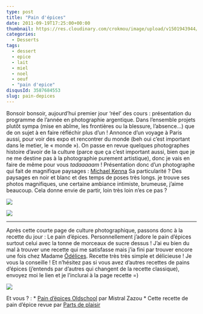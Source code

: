 ```yaml
---
type: post
title: "Pain d'épices"
date: 2011-09-19T17:25:00+00:00
thumbnail: https://res.cloudinary.com/crokmou/image/upload/v1501943944/Pain-d--pices.jpg
categories: 
  - Desserts
tags: 
  - dessert
  - epice
  - lait
  - miel
  - noel
  - oeuf
  - "pain d'epice"
disqusId: 3587684553
slug: pain-depices
---
```


Bonsoir bonsoir, aujourd’hui premier jour ‘réel’ des cours : présentation du programme de l’année en photographie argentique. Dans l’ensemble projets plutôt sympa (mise en abîme, les frontières ou la blessure, l’absence…) que de on sujet à en faire réfléchir plus d’un ! Annonce d’un voyage à Paris aussi, pour voir des expo et rencontrer du monde (beh oui c’est important dans le metier, le « monde »). On passe en revue quelques photographes histoire d’avoir de la culture (parce que ça c’est important aussi, bien que je ne me destine pas à la photographie purement artistique), donc je vais en faire de même pour vous *tadaaaaam* ! Présentation donc d’un photographe qui fait de magnifique paysages : [Michael Kenna](http://www.michaelkenna.net/) Sa particularité ? Des paysages en noir et blanc et des temps de poses très longs. je trouve ses photos magnifiques, une certaine ambiance intimiste, brumeuse, j’aime beaucoup. Cela donne envie de partir, loin très loin n’es ce pas ?

[![](http://2.bp.blogspot.com/-ytiL5TbnOOI/Tndp7IaFDgI/AAAAAAAAAvs/TaINMfiOV80/s640/0e0c5a6+copie.jpg)](http://2.bp.blogspot.com/-ytiL5TbnOOI/Tndp7IaFDgI/AAAAAAAAAvs/TaINMfiOV80/s1600/0e0c5a6+copie.jpg)

[![](http://4.bp.blogspot.com/-uHeInju1tPg/Tndp8eNEJYI/AAAAAAAAAvw/M_cslY4kxCg/s640/WEB_Michael-Kenna-Charles-Bridge-Study-9-Prague-Czech-Republic2007_Copyright-Michael-Kenna-Courrtesy-Bernheimer-Fine-Art-Photography-Munich1+copie.jpg)](http://4.bp.blogspot.com/-uHeInju1tPg/Tndp8eNEJYI/AAAAAAAAAvw/M_cslY4kxCg/s1600/WEB_Michael-Kenna-Charles-Bridge-Study-9-Prague-Czech-Republic2007_Copyright-Michael-Kenna-Courrtesy-Bernheimer-Fine-Art-Photography-Munich1+copie.jpg)

__________

Après cette courte page de culture photographique, passons donc à la recette du jour : Le pain d’épices. Personnellement j’adore le pain d’épices surtout celui avec la tonne de morceaux de sucre dessus ! J’ai eu bien du mal à trouver une recette qui me satisfasse mais j’ia fini par trouver encore une fois chez Madame [Ôdélices](http://www.odelices.com/recette/Pain-d-epices-Noel-r74). Recette très très simple et délicieuse ! Je vous la conseille ! Et n’hésitez pas si vous avez d’autres recettes de pains d’épices (j’entends par d’autres qui changent de la recette classique), envoyez moi le lien et je l’inclurai à la page recette =)  

[![](http://4.bp.blogspot.com/-Ge6lMy3zyOQ/Tqmg2aOUyUI/AAAAAAAABAs/PLIBzBav334/s1600/Pain+d%2527e%25CC%2581pices.jpg)](http://4.bp.blogspot.com/-Ge6lMy3zyOQ/Tqmg2aOUyUI/AAAAAAAABAs/PLIBzBav334/s1600/Pain+d%2527e%25CC%2581pices.jpg)

Et vous ? : * [Pain d’épices Oldschool](http://mistralzazou.blogspot.com/2011/06/pain-depices-oldschoolpour-les-pas-du.html) par Mistral Zazou * Cette recette de pain d’épice revue par [Parts de plaisir](http://partsdeplaisir.blogspot.com/2011/10/pain-depices-et-nutella.html)